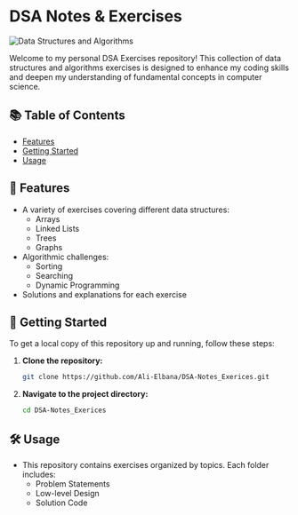# DSA Notes & Exercises

![Data Structures and Algorithms](https://github.com/user-attachments/assets/8d5b5297-cb00-4c34-8d98-3fe4d37feffb)

Welcome to my personal DSA Exercises repository! This collection of data structures and algorithms exercises is designed to enhance my coding skills and deepen my understanding of fundamental concepts in computer science.

## 📚 Table of Contents

- [Features](#features)
- [Getting Started](#getting-started)
- [Usage](#usage)

## 🌟 Features

- A variety of exercises covering different data structures:
  - Arrays
  - Linked Lists
  - Trees
  - Graphs
- Algorithmic challenges:
  - Sorting
  - Searching
  - Dynamic Programming
- Solutions and explanations for each exercise

## 🚀 Getting Started

To get a local copy of this repository up and running, follow these steps:

1. **Clone the repository:**
   ```bash
   git clone https://github.com/Ali-Elbana/DSA-Notes_Exerices.git
   ```

2. **Navigate to the project directory:**
    ```bash
    cd DSA-Notes_Exerices
    ```

## 🛠️ Usage

- This repository contains exercises organized by topics. Each folder includes:
  - Problem Statements
  - Low-level Design
  - Solution Code
 






   
